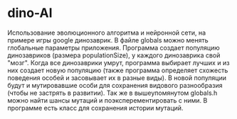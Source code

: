 # dino-AI
 
Использование эволюционного алгоритма и нейронной сети, на примере игры google динозаврик. В файле globals можно менять глобальные параметры приложения. Программа создает популяцию динозавриков (размера populationSize), у каждого динозаврика свой "мозг". Когда все динозаврики умрут, программа выбирает лучших и из них создает новую популяцию (также программа определяет схожесть поведения особей и засовывает их в разные виды). В новой популяции будут и мутировавшие особи для сохранения видового разнообразия (чтобы не застрять в развитии). Так же в вышеупомянутом globals.h можно найти шансы мутаций и поэксперементировать с ними. В программе есть класс для сохранения истории мутаций.
